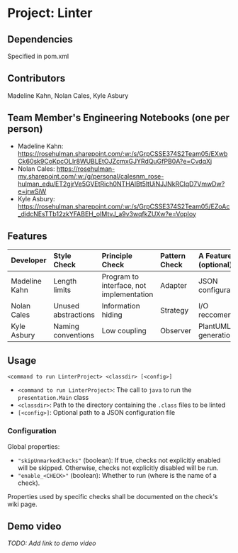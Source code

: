 # Project: Linter

## Dependencies
Specified in pom.xml

## Contributors
Madeline Kahn, Nolan Cales, Kyle Asbury

## Team Member's Engineering Notebooks (one per person)
- Madeline Kahn: https://rosehulman.sharepoint.com/:w:/s/GrpCSSE374S2Team05/EXwbCk60sk9CoKpcOLIr8WUBLEtOJZcmxGJYRdQuGfPB0A?e=CvdqXj
- Nolan Cales: https://rosehulman-my.sharepoint.com/:w:/g/personal/calesnm_rose-hulman_edu/ET2gjrVe5GVEtRich0NTHAIBt5ltUiNJJNkRClqD7VmwDw?e=jrwSiW
- Kyle Asbury: https://rosehulman.sharepoint.com/:w:/s/GrpCSSE374S2Team05/EZoAc_didcNEsTTb12zkYFABEH_oIMtvJ_a9v3wqfkZUXw?e=VopIoy

## Features

| Developer       | Style Check         | Principle Check                          | Pattern Check | A Feature (optional) |
|:----------------|:--------------------|:-----------------------------------------|:--------------|:---------------------|
| Madeline Kahn   | Length limits       | Program to interface, not implementation | Adapter       | JSON configuration   |
| Nolan Cales     | Unused abstractions | Information hiding                       | Strategy      | I/O reccomendations  |
| Kyle Asbury     | Naming conventions  | Low coupling                             | Observer      | PlantUML generation  |

## Usage

`<command to run LinterProject> <classdir> [<config>]`

* `<command to run LinterProject>`: The call to `java` to run the `presentation.Main` class
* `<classdir>`: Path to the directory containing the `.class` files to be linted
* `[<config>]`: Optional path to a JSON configuration file

### Configuration

Global properties:

* `"skipUnmarkedChecks"` (boolean): If true, checks not explicitly enabled will be skipped. Otherwise, checks not explicitly disabled will be run.
* `"enable_<CHECK>"` (boolean): Whether to run <CHECK> (where <CHECK> is the name of a check).

Properties used by specific checks shall be documented on the check's wiki page.

## Demo video

_TODO: Add link to demo video_
